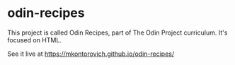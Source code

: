 # odin-recipes

This project is called Odin Recipes, part of The Odin Project curriculum.
It's focused on HTML.

See it live at https://mkontorovich.github.io/odin-recipes/
